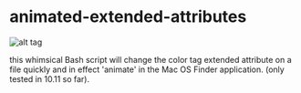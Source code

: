 # animated-extended-attributes

![alt tag](http://vipyne.github.io/100-days/11/screenshots/rainbow-metadata-NINE.gif)

this whimsical Bash script will change the color tag extended attribute 
on a file quickly and in effect 'animate' in the Mac OS Finder application. 
(only tested in 10.11 so far).
